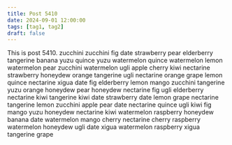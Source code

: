 ```yaml
---
title: Post 5410
date: 2024-09-01 12:00:00
tags: [tag1, tag2]
draft: false
---
```

This is post 5410.
zucchini
zucchini
fig
date
strawberry
pear
elderberry
tangerine
banana
yuzu
quince
yuzu
watermelon
quince
watermelon
lemon
watermelon
pear
zucchini
watermelon
ugli
apple
cherry
kiwi
nectarine
strawberry
honeydew
orange
tangerine
ugli
nectarine
orange
grape
lemon
quince
nectarine
xigua
date
fig
elderberry
lemon
mango
zucchini
tangerine
yuzu
orange
honeydew
pear
honeydew
nectarine
fig
ugli
elderberry
nectarine
kiwi
tangerine
kiwi
date
strawberry
date
lemon
grape
nectarine
tangerine
lemon
zucchini
apple
pear
date
nectarine
quince
ugli
kiwi
fig
mango
yuzu
honeydew
nectarine
kiwi
watermelon
raspberry
honeydew
banana
date
watermelon
mango
cherry
nectarine
cherry
raspberry
watermelon
honeydew
ugli
date
xigua
watermelon
raspberry
xigua
tangerine
grape
